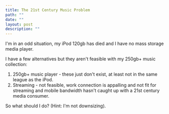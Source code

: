 ```yaml
---
title: The 21st Century Music Problem
path: ""
date: ""
layout: post
description: ""
---
```

I'm in an odd situation, my iPod 120gb has died and I have no mass storage media player.

I have a few alternatives but they aren't feasible with my 250gb+ music collection:

1. 250gb+ music player - these just don't exist, at least not in the same league as the iPod.
2. Streaming - not feasible, work connection is appalling and not fit for streaming and mobile bandwidth hasn't caught up with a 21st century media consumer.

So what should I do? (Hint: I'm not downsizing).
